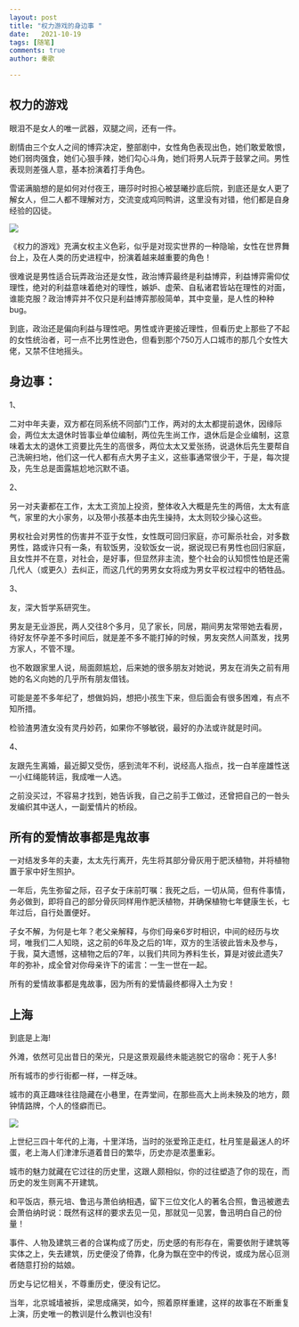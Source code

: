 ```yaml
---
layout: post
title: "权力游戏的身边事 "
date:   2021-10-19
tags: [随笔]
comments: true
author: 秦歌

---
```


##  权力的游戏

眼泪不是女人的唯一武器，双腿之间，还有一件。

剧情由三个女人之间的博弈决定，整部剧中，女性角色表现出色，她们敢爱敢恨，她们弱肉强食，她们心狠手辣，她们勾心斗角，她们将男人玩弄于鼓掌之间。男性表现则差强人意，基本扮演着打手角色。 

雪诺满脑想的是如何对付夜王，珊莎时时担心被瑟曦抄底后院，到底还是女人更了解女人，但二人都不理解对方，交流变成鸡同鸭讲，这里没有对错，他们都是自身经验的囚徒。

![](https://raw.githubusercontent.com/jandyxu/jandyxu.github.io/master/images/quanli/quanli.jpg)

《权力的游戏》充满女权主义色彩，似乎是对现实世界的一种隐喻，女性在世界舞台上，及在人类的历史进程中，扮演着越来越重要的角色！ 

很难说是男性适合玩弄政治还是女性，政治博弈最终是利益博弈，利益博弈需仰仗理性，绝对的利益意味着绝对的理性，嫉妒、虚荣、自私诸君皆站在理性的对面，谁能克服？政治博弈并不仅只是利益博弈那般简单，其中变量，是人性的种种bug。

到底，政治还是偏向利益与理性吧。男性或许更接近理性，但看历史上那些了不起的女性统治者，可一点不比男性逊色，但看到那个750万人口城市的那几个女性大佬，又禁不住地摇头。

## 身边事：

 1、

二对中年夫妻，双方都在同系统不同部门工作，两对的太太都提前退休，因缘际会，两位太太退休时皆事业单位编制，两位先生尚工作，退休后是企业编制，这意味着太太的退休工资要比先生的高很多，两位太太又爱张扬，说退休后先生要帮自己洗碗扫地，他们这一代人都有点大男子主义，这些事通常很少干，于是，每次提及，先生总是面露尴尬地沉默不语。

2、

另一对夫妻都在工作，太太工资加上投资，整体收入大概是先生的两倍，太太有底气，家里的大小家务，以及带小孩基本由先生操持，太太则较少操心这些。

男权社会对男性的伤害并不亚于女性，女性既可回归家庭，亦可厮杀社会，对多数男性，路或许只有一条，有软饭男，没软饭女一说，据说现已有男性也回归家庭，且女性并不在意，对社会，是好事，但显然非主流，整个社会的认知惯性怕是还需几代人（或更久）去纠正，而这几代的男男女女将成为男女平权过程中的牺牲品。

3、

友，深大哲学系研究生。

男友是无业游民，两人交往8个多月，见了家长，同居，期间男友常带她去看房，待好友怀孕差不多时间后，就是差不多不能打掉的时候，男友突然人间蒸发，找男方家人，不管不理。

也不敢跟家里人说，局面颇尴尬，后来她的很多朋友对她说，男友在消失之前有用她的名义向她的几乎所有朋友借钱。

可能是差不多年纪了，想做妈妈，想把小孩生下来，但后面会有很多困难，有点不知所措。

检验渣男渣女没有灵丹妙药，如果你不够敏锐，最好的办法或许就是时间。

4、

友跟先生离婚，最近脚又受伤，感到流年不利，说经高人指点，找一白羊座雄性送一小红绳能转运，我成唯一人选。

之前没买过，不容易才找到，她告诉我，自己之前手工做过，还曾把自己的一咎头发编织其中送人，一副爱情片的桥段。

## 所有的爱情故事都是鬼故事 

一对结发多年的夫妻，太太先行离开，先生将其部分骨灰用于肥沃植物，并将植物置于家中好生照护。

一年后，先生弥留之际，召子女于床前叮嘱：我死之后，一切从简，但有件事情，务必做到，即将自己的部分骨灰同样用作肥沃植物，并确保植物七年健康生长，七年过后，自行处置便好。

子女不解，为何是七年？老父亲解释，与你们母亲6岁时相识，中间的经历与坎坷，唯我们二人知晓，这之前的6年及之后的1年，双方的生活彼此皆未及参与，于我，莫大遗憾，这植物之后的7年，以我们共同为养料生长，算是对彼此遗失7年的弥补，成全曾对你母亲许下的诺言：一生一世在一起。

所有的爱情故事都是鬼故事，因为所有的爱情最终都得入土为安！

## 上海

到底是上海!

外滩，依然可见出昔日的荣光，只是这景观最终未能逃脱它的宿命：死于人多!

所有城市的步行街都一样，一样乏味。

城市的真正趣味往往隐藏在小巷里，在弄堂间，在那些高大上尚未殃及的地方，颇钟情路牌，个人的怪癖而已。

![](https://raw.githubusercontent.com/jandyxu/jandyxu.github.io/master/images/quanli/shangh.jpg)

上世纪三四十年代的上海，十里洋场，当时的张爱玲正走红，杜月笙是最迷人的坏蛋，老上海人们津津乐道着昔日的繁华，历史亦是浓墨重彩。

城市的魅力就藏在它过往的历史里，这跟人颇相似，你的过往塑造了你的现在，而历史的发生则离不开建筑。

和平饭店，蔡元培、鲁迅与萧伯纳相遇，留下三位文化人的著名合照，鲁迅被邀去会萧伯纳时说：既然有这样的要求去见一见，那就见一见罢，鲁迅明白自己的份量！

事件、人物及建筑三者的合谋构成了历史，历史感的有形存在，需要依附于建筑等实体之上，失去建筑，历史便没了倚靠，化身为飘在空中的传说，或成为居心叵测者随意打扮的姑娘。

历史与记忆相关，不尊重历史，便没有记忆。

当年，北京城墙被拆，梁思成痛哭，如今，照着原样重建，这样的故事在不断重复上演，历史唯一的教训是什么教训也没有!
